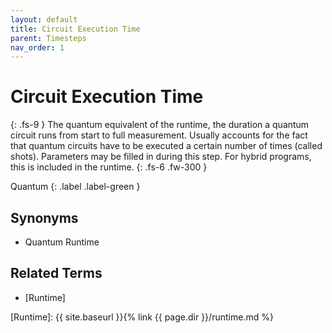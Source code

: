 ```yaml
---
layout: default
title: Circuit Execution Time
parent: Timesteps
nav_order: 1
---
```


# Circuit Execution Time
{: .fs-9 }
The quantum equivalent of the runtime, the duration a quantum circuit runs from start to full measurement. Usually accounts for the fact that quantum circuits have to be executed a certain number of times (called shots). Parameters may be filled in during this step. For hybrid programs, this is included in the runtime.
{: .fs-6 .fw-300 }

Quantum
{: .label .label-green }

<!-- ## Full Definition

tbd. -->

<!-- ## Examples -->

## Synonyms

- Quantum Runtime

## Related Terms
- [Runtime]

<!--## Sources
1.  -->

[Runtime]: {{ site.baseurl }}{% link {{ page.dir }}/runtime.md %}
